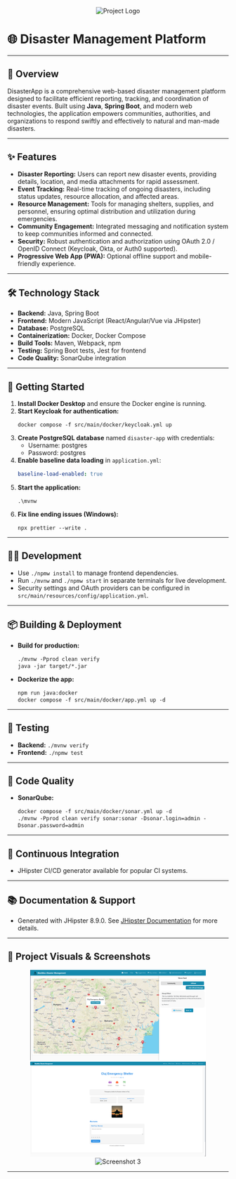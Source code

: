 <p align="center">
   <img src="uploads/placeholder_project_logo.png" alt="Project Logo" width="120" />
</p>

# 🌐 Disaster Management Platform

---

## 🚀 Overview

DisasterApp is a comprehensive web-based disaster management platform designed to facilitate efficient reporting, tracking, and coordination of disaster events. Built using **Java**, **Spring Boot**, and modern web technologies, the application empowers communities, authorities, and organizations to respond swiftly and effectively to natural and man-made disasters.

---

## ✨ Features

- **Disaster Reporting:** Users can report new disaster events, providing details, location, and media attachments for rapid assessment.
- **Event Tracking:** Real-time tracking of ongoing disasters, including status updates, resource allocation, and affected areas.
- **Resource Management:** Tools for managing shelters, supplies, and personnel, ensuring optimal distribution and utilization during emergencies.
- **Community Engagement:** Integrated messaging and notification system to keep communities informed and connected.
- **Security:** Robust authentication and authorization using OAuth 2.0 / OpenID Connect (Keycloak, Okta, or Auth0 supported).
- **Progressive Web App (PWA):** Optional offline support and mobile-friendly experience.

---

## 🛠️ Technology Stack

- **Backend:** Java, Spring Boot
- **Frontend:** Modern JavaScript (React/Angular/Vue via JHipster)
- **Database:** PostgreSQL
- **Containerization:** Docker, Docker Compose
- **Build Tools:** Maven, Webpack, npm
- **Testing:** Spring Boot tests, Jest for frontend
- **Code Quality:** SonarQube integration

---

## 🏁 Getting Started

1. **Install Docker Desktop** and ensure the Docker engine is running.
2. **Start Keycloak for authentication:**
   ```shell
   docker compose -f src/main/docker/keycloak.yml up
   ```
3. **Create PostgreSQL database** named `disaster-app` with credentials:
   - Username: postgres
   - Password: postgres
4. **Enable baseline data loading** in `application.yml`:
   ```yaml
   baseline-load-enabled: true
   ```
5. **Start the application:**
   ```shell
   .\mvnw
   ```
6. **Fix line ending issues (Windows):**
   ```shell
   npx prettier --write .
   ```

---

## 👨‍💻 Development

- Use `./npmw install` to manage frontend dependencies.
- Run `./mvnw` and `./npmw start` in separate terminals for live development.
- Security settings and OAuth providers can be configured in `src/main/resources/config/application.yml`.

---

## 📦 Building & Deployment

- **Build for production:**
  ```shell
  ./mvnw -Pprod clean verify
  java -jar target/*.jar
  ```
- **Dockerize the app:**
  ```shell
  npm run java:docker
  docker compose -f src/main/docker/app.yml up -d
  ```

---

## 🧪 Testing

- **Backend:** `./mvnw verify`
- **Frontend:** `./npmw test`

---

## 🧹 Code Quality

- **SonarQube:**
  ```shell
  docker compose -f src/main/docker/sonar.yml up -d
  ./mvnw -Pprod clean verify sonar:sonar -Dsonar.login=admin -Dsonar.password=admin
  ```

---

## 🔄 Continuous Integration

- JHipster CI/CD generator available for popular CI systems.

---

## 📚 Documentation & Support

- Generated with JHipster 8.9.0. See [JHipster Documentation](https://www.jhipster.tech/documentation-archive/v8.9.0) for more details.

---

## 📸 Project Visuals & Screenshots

<p align="center">
   <img src="uploads/placeholder_screenshot_1.png" alt="Screenshot 1" width="400" />
   <img src="uploads/placeholder_screenshot_2.png" alt="Screenshot 2" width="400" />
   <img src="uploads/placeholder_screenshot_3.png" alt="Screenshot 3" width="400" />
</p>

---
